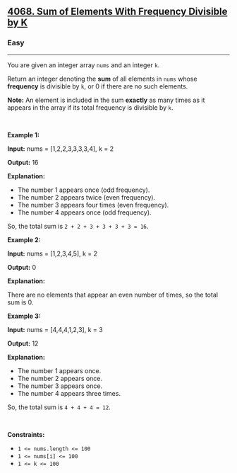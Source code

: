<h2><a href="https://leetcode.com/problems/sum-of-elements-with-frequency-divisible-by-k/description/">4068. Sum of Elements With Frequency Divisible by K</a></h2><h3>Easy</h3><hr><p>You are given an integer array <code>nums</code> and an integer <code>k</code>.</p>

<p>Return an integer denoting the <strong>sum</strong> of all elements in <code>nums</code> whose <strong><span data-keyword="frequency-array">frequency</span></strong> is divisible by <code>k</code>, or 0 if there are no such elements.</p>

<p><strong>Note:</strong> An element is included in the sum <strong>exactly</strong> as many times as it appears in the array if its total frequency is divisible by <code>k</code>.</p>

<p>&nbsp;</p>
<p><strong class="example">Example 1:</strong></p>

<div class="example-block">
<p><strong>Input:</strong> <span class="example-io">nums = [1,2,2,3,3,3,3,4], k = 2</span></p>

<p><strong>Output:</strong> <span class="example-io">16</span></p>

<p><strong>Explanation:</strong></p>

<ul>
	<li>The number 1 appears once (odd frequency).</li>
	<li>The number 2 appears twice (even frequency).</li>
	<li>The number 3 appears four times (even frequency).</li>
	<li>The number 4 appears once (odd frequency).</li>
</ul>

<p>So, the total sum is <code>2 + 2 + 3 + 3 + 3 + 3 = 16</code>.</p>
</div>

<p><strong class="example">Example 2:</strong></p>

<div class="example-block">
<p><strong>Input:</strong> <span class="example-io">nums = [1,2,3,4,5], k = 2</span></p>

<p><strong>Output:</strong> <span class="example-io">0</span></p>

<p><strong>Explanation:</strong></p>

<p>There are no elements that appear an even number of times, so the total sum is 0.</p>
</div>

<p><strong class="example">Example 3:</strong></p>

<div class="example-block">
<p><strong>Input:</strong> <span class="example-io">nums = [4,4,4,1,2,3], k = 3</span></p>

<p><strong>Output:</strong> <span class="example-io">12</span></p>

<p><strong>Explanation:</strong></p>

<ul>
	<li>The number 1 appears once.</li>
	<li>The number 2 appears once.</li>
	<li>The number 3 appears once.</li>
	<li>The number 4 appears three times.</li>
</ul>

<p>So, the total sum is <code>4 + 4 + 4 = 12</code>.</p>
</div>

<p>&nbsp;</p>
<p><strong>Constraints:</strong></p>

<ul>
	<li><code>1 &lt;= nums.length &lt;= 100</code></li>
	<li><code>1 &lt;= nums[i] &lt;= 100</code></li>
	<li><code>1 &lt;= k &lt;= 100</code></li>
</ul>
